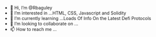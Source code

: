 - 👋 Hi, I’m @Rbaguley
- 👀 I’m interested in ...HTML, CSS, Javascript and Solidity 
- 🌱 I’m currently learning ...Loads Of Info On the Latest Defi Protocols
- 💞️ I’m looking to collaborate on ...
- 📫 How to reach me ...

<!---
Rbaguley/Rbaguley is a ✨ special ✨ repository because its `README.md` (this file) appears on your GitHub profile.
You can click the Preview link to take a look at your changes.
--->

